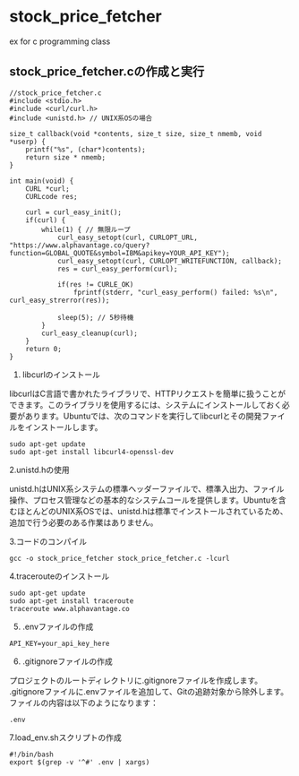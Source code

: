 # stock_price_fetcher
ex for c programming  class
## stock_price_fetcher.cの作成と実行
```
//stock_price_fetcher.c
#include <stdio.h>
#include <curl/curl.h>
#include <unistd.h> // UNIX系OSの場合

size_t callback(void *contents, size_t size, size_t nmemb, void *userp) {
    printf("%s", (char*)contents);
    return size * nmemb;
}

int main(void) {
    CURL *curl;
    CURLcode res;

    curl = curl_easy_init();
    if(curl) {
        while(1) { // 無限ループ
            curl_easy_setopt(curl, CURLOPT_URL, "https://www.alphavantage.co/query?function=GLOBAL_QUOTE&symbol=IBM&apikey=YOUR_API_KEY");
            curl_easy_setopt(curl, CURLOPT_WRITEFUNCTION, callback);
            res = curl_easy_perform(curl);

            if(res != CURLE_OK)
                fprintf(stderr, "curl_easy_perform() failed: %s\n", curl_easy_strerror(res));

            sleep(5); // 5秒待機
        }
        curl_easy_cleanup(curl);
    }
    return 0;
}

```
1. libcurlのインストール

libcurlはC言語で書かれたライブラリで、HTTPリクエストを簡単に扱うことができます。このライブラリを使用するには、システムにインストールしておく必要があります。Ubuntuでは、次のコマンドを実行してlibcurlとその開発ファイルをインストールします。

```
sudo apt-get update
sudo apt-get install libcurl4-openssl-dev

```
2.unistd.hの使用

unistd.hはUNIX系システムの標準ヘッダーファイルで、標準入出力、ファイル操作、プロセス管理などの基本的なシステムコールを提供します。Ubuntuを含むほとんどのUNIX系OSでは、unistd.hは標準でインストールされているため、追加で行う必要のある作業はありません。

3.コードのコンパイル

```
gcc -o stock_price_fetcher stock_price_fetcher.c -lcurl

```
4.tracerouteのインストール

```
sudo apt-get update
sudo apt-get install traceroute
traceroute www.alphavantage.co
```
5. .envファイルの作成
```
API_KEY=your_api_key_here
```
6. .gitignoreファイルの作成

プロジェクトのルートディレクトリに.gitignoreファイルを作成します。
.gitignoreファイルに.envファイルを追加して、Gitの追跡対象から除外します。ファイルの内容は以下のようになります：
```
.env
```

7.load_env.shスクリプトの作成

```
#!/bin/bash
export $(grep -v '^#' .env | xargs)
```
